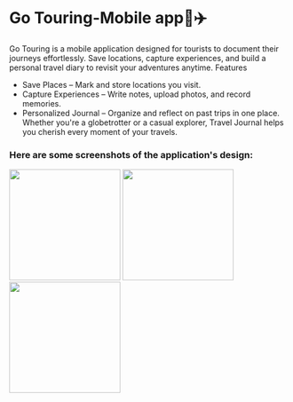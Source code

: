 # Go Touring-Mobile app📍✈️
Go Touring is a mobile application designed for tourists to document their journeys effortlessly. Save locations, capture experiences, and build a personal travel diary to revisit your adventures anytime.
Features
- Save Places – Mark and store locations you visit.
- Capture Experiences – Write notes, upload photos, and record memories.
- Personalized Journal – Organize and reflect on past trips in one place.
Whether you're a globetrotter or a casual explorer, Travel Journal helps you cherish every moment of your travels. 


### Here are some screenshots of the application's design:

<img src="https://github.com/user-attachments/assets/2231114f-dd26-481f-99a7-811c9c92bbfd" width="200">
<img src="https://github.com/user-attachments/assets/1ac48022-953e-4359-a024-3398021885d3" width="200">
<img src="https://github.com/user-attachments/assets/772f56e3-5798-4504-94db-b09e68a158f6" width="200">
